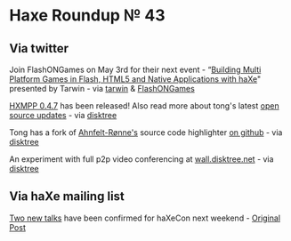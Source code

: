 [_template]: ../templates/roundup.html
# Haxe Roundup № 43

## Via twitter
Join FlashONGames on May 3rd for their next event - “[Building Multi Platform Games in Flash, HTML5 and Native Applications with haXe][link 1]" presented by Tarwin - via [tarwin][link 2] &amp; [FlashONGames][link 3]

[HXMPP 0.4.7][link 4] has been released! Also read more about tong's latest [open source updates][link 5] - via [disktree][link 6]

Tong has a fork of [Ahnfelt-Rønne's][link 7] source code highlighter [on github][link 8] - via [disktree][link 9]

An experiment with full p2p video conferencing at [wall.disktree.net][link 10] - via [disktree][link 11]

## Via haXe mailing list
[Two new talks][link 12] have been confirmed for haXeCon next weekend - [Original Post][link 13]

[link 1]: http://flashongames.com/post/4535797807/building-multi-platform-games-in-flash-html5-and "Building Multi Platform Games in Flash, HTML5 and Native Applications with haXe - FlashONGames"
[link 2]: https://www.twitter.com/#!/tarwin "@tarwin"
[link 3]: https://www.twitter.com/#!/FlashONGames "@FlashONGames"
[link 4]: https://github.com/tong/hxmpp "HXMPP 0.4.7 has been released! - github"
[link 5]: http://blog.disktree.net/?p=127 "Disktree's Latest Open Source Updates"
[link 6]: https://www.twitter.com/#!/disktree "@disktree"
[link 7]: http://wiki.ahnfelt.dk/Highlighter.html "Ahnfelt-Rønne's source code highlighter"
[link 8]: https://github.com/tong/codehighlighter "haXe source code highlighter - github"
[link 9]: https://www.twitter.com/#!/disktree "@disktree"
[link 10]: http://wall.disktree.net/ "p2p video conferencing - wall.disktree.net"
[link 11]: https://www.twitter.com/#!/disktree "@disktree"
[link 12]: http://haxe.org/com/meet2011 "haXeCon 2011 - haXe.org"
[link 13]: http://haxe.1354130.n2.nabble.com/Meeting-Schedule-Update-td6310905.html "haXeCon schedule updated - haXe Mailing List"

